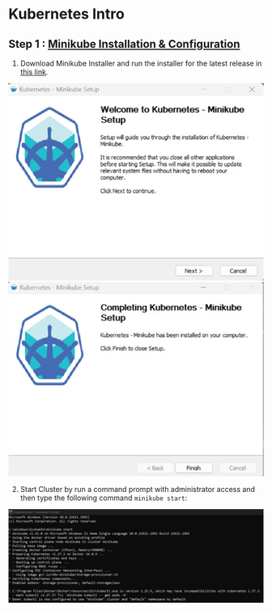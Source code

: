 # Kubernetes Intro

## Step 1 : [Minikube Installation & Configuration](https://minikube.sigs.k8s.io/docs/start/)
1. Download Minikube Installer and run the installer for the latest release in [this link](https://storage.googleapis.com/minikube/releases/latest/minikube-installer.exe).<br>
<div><img src="gambar/p1.jpg"></div>
<div><img src="gambar/p2.jpg"></div>

2. Start Cluster by run a command prompt with administrator access and then type the following command ```minikube start```:<br>
<div><img src="gambar/1.PNG"></div>
